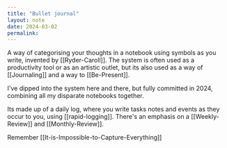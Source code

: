 ```yaml
---
title: "Bullet journal"
layout: note
date: 2024-03-02
permalink:
---
```

A way of categorising your thoughts in a notebook using symbols as you write, invented by [[Ryder-Caroll]]. The system is often used as a productivity tool or as an artistic outlet, but its also used as a way of [[Journaling]] and a way to [[Be-Present]].

I've dipped into the system here and there, but fully committed in 2024, combining all my disparate notebooks together.

Its made up of a daily log, where you write tasks notes and events as they occur to you, using [[rapid-logging]]. There's an emphasis on a [[Weekly-Review]] and [[Monthly-Review]].

Remember [[It-is-Impossible-to-Capture-Everything]]
